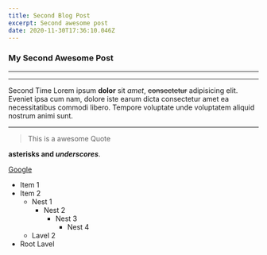 ```yaml
---
title: Second Blog Post
excerpt: Second awesome post
date: 2020-11-30T17:36:10.046Z
---
```


### My Second Awesome Post

---
---
Second Time Lorem ipsum **dolor** sit *amet*, ~~consectetur~~ adipisicing elit. Eveniet ipsa cum nam, dolore iste earum dicta consectetur amet ea necessitatibus commodi libero. Tempore voluptate unde voluptatem aliquid nostrum animi sunt.

---
> This is a awesome Quote

**asterisks and _underscores_**.

[Google](http://google.com "Visite Google")

* Item 1
* Item 2
  * Nest 1
    * Nest 2
      * Nest 3
        * Nest 4
  * Lavel 2
* Root Lavel